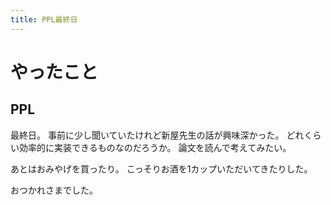 ```yaml
---
title: PPL最終日
---
```


# やったこと

## PPL

最終日。
事前に少し聞いていたけれど新屋先生の話が興味深かった。
どれくらい効率的に実装できるものなのだろうか。
論文を読んで考えてみたい。

あとはおみやげを買ったり。
こっそりお酒を1カップいただいてきたりした。

おつかれさまでした。
